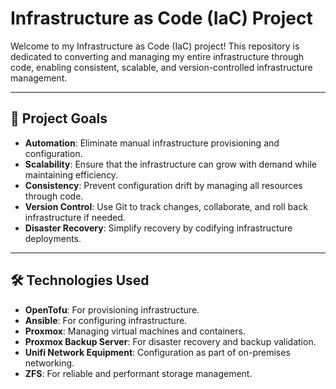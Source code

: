 # Infrastructure as Code (IaC) Project

Welcome to my Infrastructure as Code (IaC) project! This repository is dedicated to converting and managing my entire infrastructure through code, enabling consistent, scalable, and version-controlled infrastructure management.

---

## 🎯 **Project Goals**
- **Automation**: Eliminate manual infrastructure provisioning and configuration.
- **Scalability**: Ensure that the infrastructure can grow with demand while maintaining efficiency.
- **Consistency**: Prevent configuration drift by managing all resources through code.
- **Version Control**: Use Git to track changes, collaborate, and roll back infrastructure if needed.
- **Disaster Recovery**: Simplify recovery by codifying infrastructure deployments.

---

## 🛠️ **Technologies Used**
- **OpenTofu**: For provisioning infrastructure.
- **Ansible**: For configuring infrastructure.
- **Proxmox**: Managing virtual machines and containers.
- **Proxmox Backup Server**: For disaster recovery and backup validation.
- **Unifi Network Equipment**: Configuration as part of on-premises networking.
- **ZFS**: For reliable and performant storage management.

